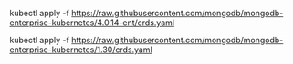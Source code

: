 kubectl apply -f https://raw.githubusercontent.com/mongodb/mongodb-enterprise-kubernetes/4.0.14-ent/crds.yaml

kubectl apply -f https://raw.githubusercontent.com/mongodb/mongodb-enterprise-kubernetes/1.30/crds.yaml

